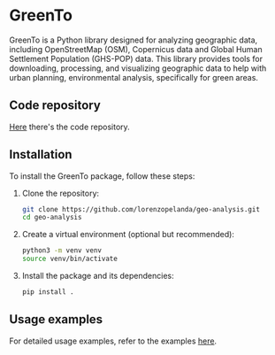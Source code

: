 <link rel="stylesheet" type="text/css" href="assets/css/style.css">

# GreenTo

GreenTo is a Python library designed for analyzing geographic data, including OpenStreetMap (OSM), Copernicus data and Global Human Settlement Population (GHS-POP) data. This library provides tools for downloading, processing, and visualizing geographic data to help with urban planning, environmental analysis, specifically for green areas.

## Code repository

[Here](https://github.com/lorenzopelanda/geo-analysis) there's the code repository.


## Installation

To install the GreenTo package, follow these steps:

1. Clone the repository:
    ```sh
    git clone https://github.com/lorenzopelanda/geo-analysis.git
    cd geo-analysis
    ```

2. Create a virtual environment (optional but recommended):
    ```sh
    python3 -m venv venv
    source venv/bin/activate
    ```

3. Install the package and its dependencies:
    ```sh
    pip install .
    ```

## Usage examples

For detailed usage examples, refer to the examples [here](EXAMPLES.md).

